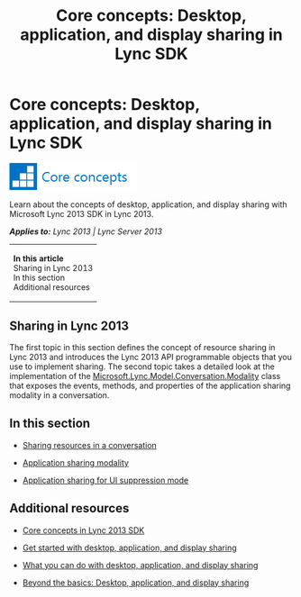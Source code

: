 ﻿---
title: 'Core concepts: Desktop, application, and display sharing in Lync SDK'
TOCTitle: Desktop, application, and display sharing
ms:assetid: 56ef48ad-d42e-4e0a-bd72-fbc0be00a623
ms:mtpsurl: https://msdn.microsoft.com/en-us/library/JJ937319(v=office.15)
ms:contentKeyID: 50877156
ms.date: 07/24/2014
mtps_version: v=office.15
---

# Core concepts: Desktop, application, and display sharing in Lync SDK

![Core concepts](images/JJ933133.mod_icon_CoreConcepts_long(Office.15).png "Core concepts")

Learn about the concepts of desktop, application, and display sharing with Microsoft Lync 2013 SDK in Lync 2013.


_**Applies to:** Lync 2013 | Lync Server 2013_

<table>
<colgroup>
<col style="width: 100%" />
</colgroup>
<tbody>
<tr class="odd">
<td><p><strong>In this article</strong><br />
Sharing in Lync 2013<br />
In this section<br />
Additional resources</p></td>
</tr>
</tbody>
</table>


## Sharing in Lync 2013

The first topic in this section defines the concept of resource sharing in Lync 2013 and introduces the Lync 2013 API programmable objects that you use to implement sharing. The second topic takes a detailed look at the implementation of the [Microsoft.Lync.Model.Conversation.Modality](modality-class-microsoft-lync-model-conversation_2.md) class that exposes the events, methods, and properties of the application sharing modality in a conversation.

## In this section

  - [Sharing resources in a conversation](sharing-resources-in-a-conversation.md)

  - [Application sharing modality](application-sharing-modality.md)

  - [Application sharing for UI suppression mode](application-sharing-for-ui-suppression-mode.md)

## Additional resources

  - [Core concepts in Lync 2013 SDK](core-concepts-in-lync-2013-sdk.md)

  - [Get started with desktop, application, and display sharing](get-started-with-desktop-application-and-display-sharing.md)

  - [What you can do with desktop, application, and display sharing](what-you-can-do-with-desktop-application-and-display-sharing.md)

  - [Beyond the basics: Desktop, application, and display sharing](beyond-the-basics-desktop-application-and-display-sharing.md)

